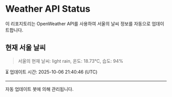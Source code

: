 
# Weather API Status

이 리포지토리는 OpenWeather API를 사용하여 서울의 날씨 정보를 자동으로 업데이트합니다.

## 현재 서울 날씨
> 서울의 현재 날씨: light rain, 온도: 18.73°C, 습도: 94%

⏳ 업데이트 시간: 2025-10-06 21:40:46 (UTC)

---
자동 업데이트 봇에 의해 관리됩니다.
